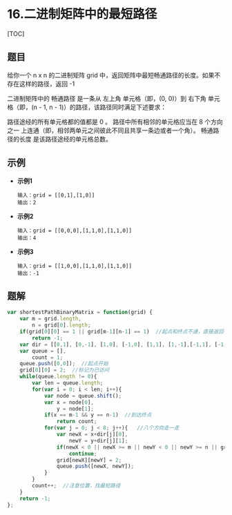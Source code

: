 # 16.二进制矩阵中的最短路径

[TOC]

## 题目

给你一个 n x n 的二进制矩阵 grid 中，返回矩阵中最短畅通路径的长度。如果不存在这样的路径，返回 -1 

二进制矩阵中的 畅通路径 是一条从 左上角 单元格（即，(0, 0)）到 右下角 单元格（即，(n - 1, n - 1)）的路径，该路径同时满足下述要求：

路径途经的所有单元格都的值都是 0 。
路径中所有相邻的单元格应当在 8 个方向之一 上连通（即，相邻两单元之间彼此不同且共享一条边或者一个角）。
畅通路径的长度 是该路径途经的单元格总数。



## 示例

- **示例1**

  ```
  输入：grid = [[0,1],[1,0]]
  输出：2
  ```

- **示例2**

  ```
  输入：grid = [[0,0,0],[1,1,0],[1,1,0]]
  输出：4
  ```

- **示例3**

  ```
  输入：grid = [[1,0,0],[1,1,0],[1,1,0]]
  输出：-1
  ```



## 题解

```js
var shortestPathBinaryMatrix = function(grid) {
    var m = grid.length,
        n = grid[0].length;
    if(grid[0][0] == 1 || grid[m-1][n-1] == 1)  //起点和终点不通，直接返回-1
        return -1;
    var dir = [[0,1], [0,-1], [1,0], [-1,0], [1,1], [1,-1],[-1,1], [-1,-1]]; //可以走的八个方向
    var queue = [],
        count = 1;
    queue.push([0,0]);  //起点开始
    grid[0][0] = 2;  //标记为已访问
    while(queue.length != 0){
        var len = queue.length;
        for(var i = 0; i < len; i++){
            var node = queue.shift();
            var x = node[0],
                y = node[1];
            if(x == m-1 && y == n-1)  //到达终点
                return count;
            for(var j = 0; j < 8; j++){   //八个方向走一走
                var newX = x+dir[j][0],
                    newY = y+dir[j][1];
                if(newX < 0 || newX >= m || newY < 0 || newY >= n || grid[newX][newY] != 0)  //越界或走不通
                    continue;
                grid[newX][newY] = 2;
                queue.push([newX, newY]);
            }
        }
        count++;  //注意位置，找最短路径
    }
    return -1;
};
```

